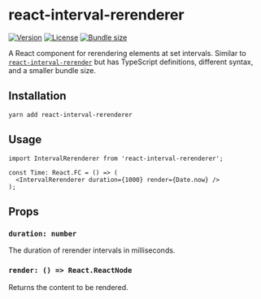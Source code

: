 # react-interval-rerenderer

[![Version](https://img.shields.io/npm/v/react-interval-rerenderer?style=for-the-badge&labelColor=080808&color=f7f7f7)](https://www.npmjs.com/package/react-interval-rerenderer)
[![License](https://img.shields.io/npm/l/react-interval-rerenderer?style=for-the-badge&labelColor=080808&color=f7f7f7)](./License)
[![Bundle size](https://img.shields.io/bundlephobia/minzip/react-interval-rerenderer?style=for-the-badge&labelColor=080808&color=f7f7f7)](https://bundlephobia.com/package/react-interval-rerenderer)

A React component for rerendering elements at set intervals.
Similar to [`react-interval-rerender`](https://github.com/jcoreio/react-interval-rerender) but has TypeScript definitions, different syntax, and a smaller bundle size.

## Installation

```
yarn add react-interval-rerenderer
```

## Usage

```tsx
import IntervalRerenderer from 'react-interval-rerenderer';

const Time: React.FC = () => (
  <IntervalRerenderer duration={1000} render={Date.now} />
);
```

## Props

### `duration: number`

The duration of rerender intervals in milliseconds.

### `render: () => React.ReactNode`

Returns the content to be rendered.
